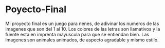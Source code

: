 # Poyecto-Final
Mi proyecto final es un juego para nenes, de adivinar los numeros de las imagenes que son del 1 al 10.
Los colores de las letras son llamativos y la fuente esta en imprenta mayuscula para que se entiendan bien.
Las imagenes son animales animados, de aspecto agradable y mismo estilo.
